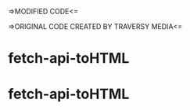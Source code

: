 =>MODIFIED CODE<=

=>ORIGINAL CODE CREATED BY TRAVERSY MEDIA<=
# fetch-api-toHTML
# fetch-api-toHTML

